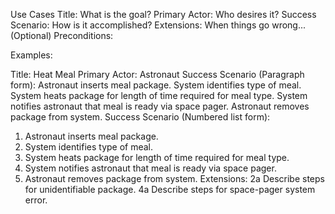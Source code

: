 
Use Cases
Title: What is the goal?
Primary Actor: Who desires it?
Success Scenario: How is it accomplished?
Extensions: When things go wrong... (Optional)
Preconditions: 

Examples:

Title: Heat Meal
Primary Actor: Astronaut
Success Scenario (Paragraph form): Astronaut inserts meal package. System identifies type of meal. System heats package for length of time required for meal type. System notifies astronaut that meal is ready via space pager. Astronaut removes package from system.
Success Scenario (Numbered list form):

 1. Astronaut inserts meal package.
 2. System identifies type of meal.
 3. System heats package for length of time required for meal type.
 4. System notifies astronaut that meal is ready via space pager.
 5. Astronaut removes package from system.
Extensions:
2a Describe steps for unidentifiable package.
4a Describe steps for space-pager system error.


<!--stackedit_data:
eyJoaXN0b3J5IjpbLTEzMjc1MzkwNDVdfQ==
-->